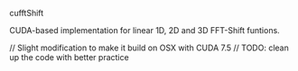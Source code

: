 cufftShift

CUDA-based implementation for linear 1D, 2D and 3D FFT-Shift funtions. 

// Slight modification to make it build on OSX with CUDA 7.5
// TODO: clean up the code with better practice
